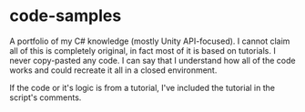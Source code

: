 # code-samples
A portfolio of my C# knowledge (mostly Unity API-focused).
I cannot claim all of this is completely original, in fact most of it is based on tutorials.
I never copy-pasted any code.
I can say that I understand how all of the code works and could recreate it all in a closed environment.



If the code or it's logic is from a tutorial, I've included the tutorial in the script's comments.
